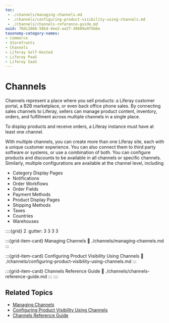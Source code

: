 ```yaml
---
toc:
 - ./channels/managing-channels.md
 - ./channels/configuring-product-visibility-using-channels.md
 - ./channels/channels-reference-guide.md
uuid: 76dc2868-58bd-4ee2-aa27-36609a9f5b6e
taxonomy-category-names:
- Commerce
- Storefronts
- Channels
- Liferay Self-Hosted
- Liferay PaaS
- Liferay SaaS
---
```

# Channels

Channels represent a place where you sell products: a Liferay customer portal, a B2B marketplace, or even back office phone sales. By connecting sales channels to Liferay, sellers can manage product content, inventory, orders, and fulfillment across multiple channels in a single place.

To display products and receive orders, a Liferay instance must have at least one channel.

With multiple channels, you can create more than one Liferay site, each with a unique customer experience. You can also connect them to third party software or systems, or use a combination of both. You can configure products and discounts to be available in all channels or specific channels. Similarly, multiple configurations are available at the channel level, including

* Category Display Pages
* Notifications
* Order Workflows
* Order Fields
* Payment Methods
* Product Display Pages
* Shipping Methods
* Taxes
* Countries
* Warehouses

::::{grid} 2
:gutter: 3 3 3 3

:::{grid-item-card}  Managing Channels
:link: ./channels/managing-channels.md
:::

:::{grid-item-card}  Configuring Product Visibility Using Channels
:link: ./channels/configuring-product-visibility-using-channels.md
:::

:::{grid-item-card}  Channels Reference Guide
:link: ./channels/channels-reference-guide.md
:::
::::

## Related Topics

* [Managing Channels](./channels/managing-channels.md)
* [Configuring Product Visibility Using Channels](./channels/configuring-product-visibility-using-channels.md)
* [Channels Reference Guide](./channels/channels-reference-guide.md)
